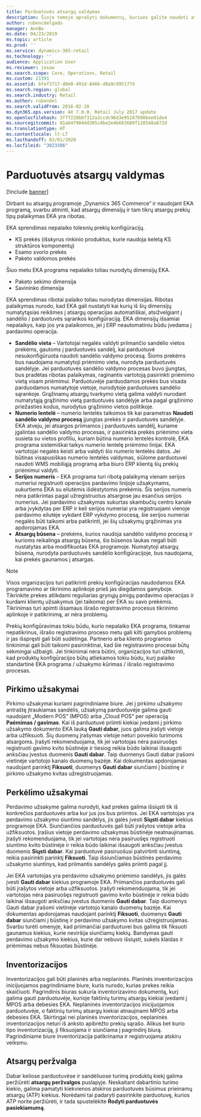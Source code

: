 ```yaml
---
title: Parduotuvės atsargų valdymas
description: Šioje temoje aprašyti dokumentų, kuriuos galite naudoti atsargoms valdyti, tipai.
author: rubencdelgado
manager: AnnBe
ms.date: 04/23/2019
ms.topic: article
ms.prod: ''
ms.service: dynamics-365-retail
ms.technology: ''
audience: Application User
ms.reviewer: josaw
ms.search.scope: Core, Operations, Retail
ms.custom: 21391
ms.assetid: bfef3717-d0e0-491d-8466-d8a9c995177d
ms.search.region: global
ms.search.industry: Retail
ms.author: rubendel
ms.search.validFrom: 2016-02-28
ms.dyn365.ops.version: AX 7.0.0, Retail July 2017 update
ms.openlocfilehash: 3f7f228bbf312a2ccdc96d3e95287898bee01de4
ms.sourcegitcommit: 81a647904dd305c4be2e4b683689f128548a872d
ms.translationtype: HT
ms.contentlocale: lt-LT
ms.lasthandoff: 02/01/2020
ms.locfileid: "3023386"
---
```

# <a name="store-inventory-management"></a>Parduotuvės atsargų valdymas

[!include [banner](includes/banner.md)]

Dirbant su atsargų programoje „Dynamics 365 Commerce“ ir naudojant EKA programą, svarbu atminti, kad atsargų dimensijų ir tam tikrų atsargų prekių tipų palaikymas EKA yra ribotas.

EKA sprendimas nepalaiko tolesnių prekių konfigūracijų.

- KS prekės (išskyrus rinkinio produktus, kurie naudoja keletą KS struktūros komponentų)
- Esamo svorio prekės
- Paketo valdomos prekės

Šiuo metu EKA programa nepalaiko toliau nurodytų dimensijų EKA.

- Paketo sekimo dimensija
- Savininko dimensija

EKA sprendimas ribotai palaiko toliau nurodytas dimensijas. Ribotas palaikymas nurodo, kad EKA gali nustatyti kai kurių iš šių dimensijų numatytąsias reikšmes į atsargų operacijas automatiškai, atsižvelgiant į sandėlio / parduotuvės sąrankos konfigūraciją. EKA dimensijų išsamiai nepalaikys, kaip jos yra palaikomos, jei į ERP neautomatiniu būdu įvedama į pardavimo operacija. 

- **Sandėlio vieta** – Vartotojai negalės valdyti priimančio sandėlio vietos prekėms, gautoms į parduotuvės sandėlį, kai parduotuvė nesukonfigūruota naudoti sandėlio valdymo procesą. Šioms prekėms bus naudojama numatytoji priėmimo vieta, nurodyta parduotuvės sandėlyje. Jei parduotuvės sandėlio valdymo procesas buvo įjungtas, bus pradėtas ribotas palaikymas, raginantis vartotoją pasirinkti priėmimo vietą visam priėmimui. Parduotuvėje parduodamos prekės bus visada parduodamos numatytoje vietoje, nurodytoje parduotuvės sandėlio sąrankoje. Grąžinamų atsargų tvarkymo vietą galima valdyti nurodant numatytąją grąžinimo vietą parduotuvės sandėlyje arba pagal grąžinimo priežasties kodus, nurodytus grąžinimo vietos politikoje.
- **Numerio lentelė** – numerio lentelės taikomos tik kai parametras **Naudoti sandėlio valdymo procesą** įjungtas prekės ir parduotuvės sandėlyje. EKA atveju, jei atsargos priimamos į parduotuvės sandėlį, kuriame įgalintas sandėlio valdymo procesas, ir pasirinkta prekės priėmimo vieta susieta su vietos profiliu, kuriam būtina numerio lentelės kontrolė, EKA programa sistemiškai taikys numerio lentelę priėmimo linijai. EKA vartotojai negalės keisti arba valdyti šio numerio lentelės datos. Jei būtinas visapusiškas numerio lentelės valdymas, siūlome parduotuvei naudoti WMS mobiliąją programą arba biuro ERP klientą šių prekių priėmimui valdyti.
- **Serijos numeris** – EKA programa turi ribotą palaikymą vienam serijos numeriui registruoti operacijos pardavimo linijoje užsakymams, sukurtiems EKA su eilutėmis išdėstytomis prekėmis. Šis serijos numeris nėra patikrintas pagal užregistruotus atsargose jau esančius serijos numerius. Jei pardavimo užsakymas sukurtas skambučių centro kanale arba įvykdytas per ERP ir keli serijos numeriai yra registruojami vienoje pardavimo eilutėje vykdant ERP vykdymo procesą, šie serijos numeriai negalės būti taikomi arba patikrinti, jei šių užsakymų grąžinimas yra apdorojamas EKA.
- **Atsargų būsena** – prekėms, kurios naudoja sandėlio valdymo procesą ir kurioms reikalinga atsargų būsena, šis būsenos laukas negali būti nustatytas arba modifikuotas EKA programoje. Numatytoji atsargų būsena, nurodyta parduotuvės sandėlio konfigūracijoje, bus naudojama, kai prekės gaunamos į atsargas.

> [!NOTE]
> Visos organizacijos turi patikrinti prekių konfigūracijas naudodamos EKA programavimo ar tikrinimo aplinkoje prieš jas diegdamos gamyboje. Tikrinkite prekes atlikdami reguliarias grynųjų pinigų pardavimo operacijas ir kurdami klientų užsakymus (jei taikoma) per EKA su savo prekėmis. Tikrinimas turi apimti išsamaus išrašo registravimo procesus tikrinimo aplinkoje ir patikrinimą, ar nėra problemų.
>
> Prekių konfigūravimas tokiu būdu, kurio nepalaiko EKA programa, tinkamai nepatikrinus, išrašo registravimo proceso metu gali kilti gamybos problemų ir jas išspręsti gali būti sudėtinga. Partnerio arba kliento programos tinkinimai gali būti taikomi pasirinktinai, kad šie registravimo procesai būtų sėkmingai užbaigti. Jei tinkinimai nėra būtini, organizacijos turi užtikrinti, kad produktų konfigūracijos būtų atliekamos tokiu būdu, kurį palaiko standartinė EKA programa / užsakymo kūrimas / išrašo registravimo procesas.

## <a name="purchase-orders"></a>Pirkimo užsakymai

Pirkimo užsakymai kuriami pagrindiniame biure. Jei į pirkimo užsakymo antraštę įtraukiamas sandėlis, užsakymą parduotuvėje galima gauti naudojant „Modern POS“ (MPOS) arba „Cloud POS“ per operaciją **Paėmimas / gavimas**. Kai iš parduotuvė priimti kiekiai įvedami į pirkimo užsakymo dokumento EKA lauką **Gauti dabar**, juos galima įrašyti vietoje arba užfiksuoti. Šių duomenų įrašymas vietoje neturi poveikio turimoms atsargoms. Įrašyti rekomenduojama, tik jei vartotojas nėra pasiruošęs registruoti gavimo kvito būstinėje ir tiesiog reikia būdo laikinai išsaugoti anksčiau įvestus duomenis **Gauti dabar**. Taip duomenys Gauti dabar įrašomi vietinėje vartotojo kanalo duomenų bazėje. Kai dokumentas apdorojamas naudojant parinktį **Fiksuoti**, duomenys **Gauti dabar** siunčiami į būstinę ir pirkimo užsakymo kvitas užregistruojamas. 

## <a name="transfer-orders"></a>Perkėlimo užsakymai

Perdavimo užsakyme galima nurodyti, kad prekes galima išsiųsti tik iš konkrečios parduotuvės arba kur jus jos bus priimtos. Jei EKA vartotojas yra perdavimo užsakymo siuntimo sandėlys, jis galės įvesti **Siųsti dabar** kiekius programoje EKA. Siunčiančios parduotuvės gali būti įrašytos vietoje arba užfiksuotos. Įrašius vietoje perdavimo užsakymas būstinėje neatnaujinamas. Įrašyti rekomenduojama, tik jei vartotojas nėra pasiruošęs registruoti siuntimo kvito būstinėje ir reikia būdo laikinai išsaugoti anksčiau įvestus duomenis **Siųsti dabar**. Kai parduotuvė pasiruošusi patvirtinti siuntimą, reikia pasirinkti parinktį **Fiksuoti**. Taip išsiunčiamas būstinės perdavimo užsakymo siuntinys, kad priimantis sandėlys galės priimti pagal jį. 

Jei EKA vartotojas yra perdavimo užsakymo priėmimo sandėlys, jis galės įvesti **Gauti dabar** kiekius programoje EKA. Priimančios parduotuvės gali būti įrašytos vietoje arba užfiksuotos. Įrašyti rekomenduojama, tik jei vartotojas nėra pasiruošęs registruoti gavimo kvito būstinėje ir reikia būdo laikinai išsaugoti anksčiau įvestus duomenis **Gauti dabar**. Taip duomenys Gauti dabar įrašomi vietinėje vartotojo kanalo duomenų bazėje. Kai dokumentas apdorojamas naudojant parinktį **Fiksuoti**, duomenys **Gauti dabar** siunčiami į būstinę ir perdavimo užsakymo kvitas užregistruojamas. Svarbu turėti omenyje, kad priimančiai parduotuvei bus galima tik fiksuoti gaunamus kiekius, kurie neviršija siunčiamų kiekių. Bandymas gauti perdavimo užsakymo kiekius, kurie dar nebuvo išsiųsti, sukels klaidas ir priėmimas nebus fiksuotas būstinėje.

## <a name="stock-counts"></a>Inventorizacijos

Inventorizacijos gali būti planinės arba neplaninės. Planinės inventorizacijos inicijuojamos pagrindiniame biure, kuris nurodo, kurias prekes reikia skaičiuoti. Pagrindinis biuras sukuria inventorizavimo dokumentą, kurį galima gauti parduotuvėje, kurioje faktinių turimų atsargų kiekiai įvedami į MPOS arba debesies EKA. Neplaninės inventorizacijos inicijuojamos parduotuvėje, o faktinių turimų atsargų kiekiai atnaujinami MPOS arba debesies EKA. Skirtingai nei planinės inventorizacijos, neplaninės inventorizacijos neturi iš anksto apibrėžto prekių sąrašo. Alikus bet kurio tipo inventorizaciją, ji fiksuojama ir siunčiama į pagrindinį biurą. Pagrindiniame biure inventorizacija patikrinama ir registruojama atskiru veiksmu.

## <a name="inventory-lookup"></a>Atsargų peržvalga

Dabar keliose parduotuvėse ir sandėliuose turimą produktų kiekį galima peržiūrėti **atsargų peržvalgos** puslapyje. Neskaitant dabartinio turimo kiekio, galima pamatyti kiekvienos atskiros parduotuvės būsimus prieinamų atsargų (ATP) kiekius. Norėdami tai padaryti pasirinkite parduotuvę, kurios ATP norite peržiūrėti, ir tada spustelėkite **Rodyti parduotuvės pasiekiamumą**.
